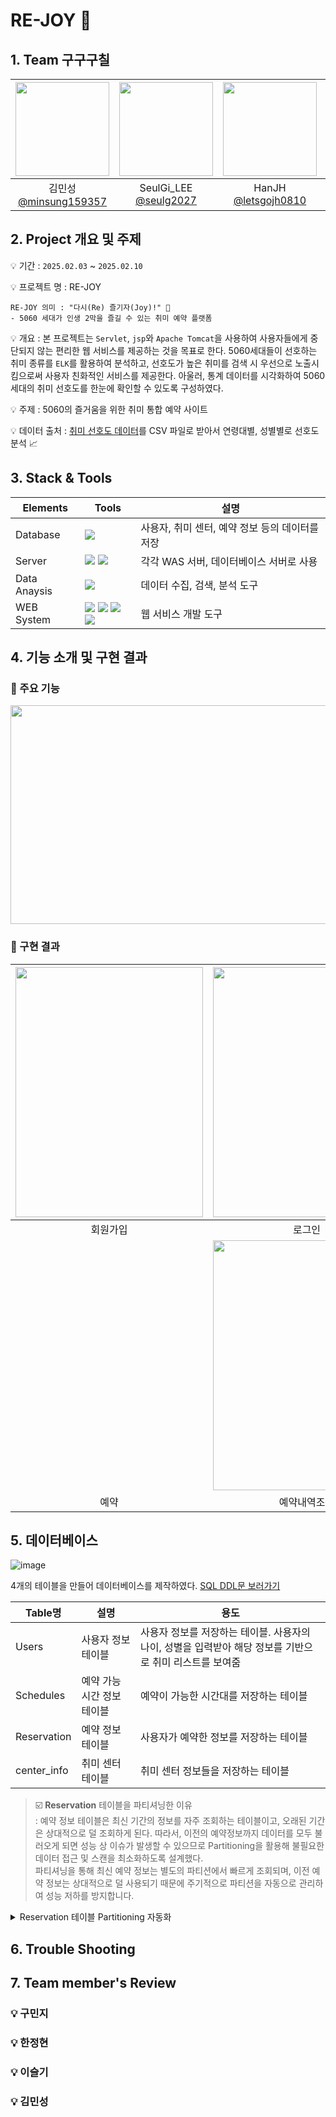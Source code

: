 # RE-JOY 🎉

## 1. Team 구구구칠

|<img src="https://avatars.githubusercontent.com/u/87555330?v=4" width="150" height="150"/>|<img src="https://avatars.githubusercontent.com/u/55776421?v=4" width="150" height="150"/>|<img src="https://avatars.githubusercontent.com/u/71498489?v=4" width="150" height="150"/>|<img src="https://avatars.githubusercontent.com/u/82265395?v=4" width="150" height="150"/>|
|:-:|:-:|:-:|:-:|
|김민성<br/>[@minsung159357](https://github.com/minsung159357)|SeulGi_LEE<br/>[@seulg2027](https://github.com/seulg2027)|HanJH<br/>[@letsgojh0810](https://github.com/letsgojh0810)|구민지<br/>[@minjee83](https://github.com/minjee83)|


## 2. Project 개요 및 주제

💡 기간 : `2025.02.03` ~ `2025.02.10`

💡 프로젝트 명 : RE-JOY <br/>
    
    RE-JOY 의미 : "다시(Re) 즐기자(Joy)!" 🎉
    - 5060 세대가 인생 2막을 즐길 수 있는 취미 예약 플랫폼

💡 개요 : 본 프로젝트는 `Servlet`, `jsp`와 `Apache Tomcat`을 사용하여 사용자들에게 중단되지 않는 편리한 웹 서비스를 제공하는 것을 목표로 한다. 5060세대들이 선호하는 취미 종류를 `ELK`를 활용하여 분석하고, 선호도가 높은 취미를 검색 시 우선으로 노출시킴으로써 사용자 친화적인 서비스를 제공한다. 아울러, 통계 데이터를 시각화하여 5060세대의 취미 선호도를 한눈에 확인할 수 있도록 구성하였다.

💡 주제 : 5060의 즐거움을 위한 취미 통합 예약 사이트

💡 데이터 출처 : [취미 선호도 데이터](https://www.kosis.kr/index/index.do)를 CSV 파일로 받아서 연령대별, 성별별로 선호도 분석 📈



## 3. Stack & Tools

| Elements       | Tools                        | 설명                         |
|----------------|------------------------------|------------------------------|
| Database   | <img src="https://img.shields.io/badge/MySQL-4479A1?style=flat-square&logo=MySQL&logoColor=white"> | 사용자, 취미 센터, 예약 정보 등의 데이터를 저장   |
| Server   | <img src="https://img.shields.io/badge/apache tomcat-F8DC75?style=flat-square&logo=apachetomcat&logoColor=white"> <img src="https://img.shields.io/badge/Linux-FCC624?style=flat-square&logo=linux&logoColor=black"> | 각각 WAS 서버, 데이터베이스 서버로 사용 |
| Data Anaysis   | <img src="https://img.shields.io/badge/elastic stack-005571?style=flat-square&logo=elasticstack&logoColor=white"> | 데이터 수집, 검색, 분석 도구 |
| WEB System  | <img src="https://img.shields.io/badge/servlet-000000?style=flat-square&logo=openjdk&logoColor=white"> <img src="https://img.shields.io/badge/gradle-02303A?style=flat-square&logo=gradle&logoColor=white"> <img src="https://img.shields.io/badge/html5-E34F26?style=flat-square&logo=html5&logoColor=white"> <img src="https://img.shields.io/badge/css-663399?style=flat-square&logo=css&logoColor=white"> | 웹 서비스 개발 도구 |



## 4. 기능 소개 및 구현 결과

### 🔧 주요 기능
<img src="https://github.com/user-attachments/assets/59554f8e-5f3a-4a31-a1b9-ade4bcf9e29b" width="600" height="350"/>

### 📢 구현 결과
|<img src="https://github.com/user-attachments/assets/92a9eb16-a94b-417f-ba4f-d410bd626d22" width="300" height="400"/>|<img src="https://github.com/user-attachments/assets/5ac732a6-adea-4ec2-ab23-316fd29e0cbb" width="300" height="400"/>|<img src="https://github.com/user-attachments/assets/b9987f18-a57c-4cf1-8652-8f651152862d" width="300" height="400"/>|
|:-:|:-:|:-:|
|회원가입|로그인|센터리스트조회|
||<img src="https://github.com/user-attachments/assets/6d0a9fc6-42cf-4164-ba7e-56f84ddebc16" width="300" height="400"/>|
|예약|예약내역조회|


## 5. 데이터베이스

![image](https://github.com/user-attachments/assets/1947738e-2a37-4c29-8fbc-7eddf260b600)

4개의 테이블을 만들어 데이터베이스를 제작하였다. [SQL DDL문 보러가기](./sql/ddl.sql)

| Table명       | 설명             | 용도                         |
|----------------|-----------------|------------------------------|
| Users | 사용자 정보 테이블 | 사용자 정보를 저장하는 테이블. 사용자의 나이, 성별을 입력받아 해당 정보를 기반으로 취미 리스트를 보여줌 |
| Schedules | 예약 가능 시간 정보 테이블 | 예약이 가능한 시간대를 저장하는 테이블 |
| Reservation | 예약 정보 테이블 | 사용자가 예약한 정보를 저장하는 테이블 |
| center_info | 취미 센터 테이블 | 취미 센터 정보들을 저장하는 테이블 |

> ☑️ **Reservation** 테이블을 파티셔닝한 이유 <br/>
: 예약 정보 테이블은 최신 기간의 정보를 자주 조회하는 테이블이고, 오래된 기간은 상대적으로 덜 조회하게 된다. 따라서, 이전의 예약정보까지 데이터를 모두 불러오게 되면 성능 상 이슈가 발생할 수 있으므로 Partitioning을 활용해 불필요한 데이터 접근 및 스캔을 최소화하도록 설계했다. <br/>
파티셔닝을 통해 최신 예약 정보는 별도의 파티션에서 빠르게 조회되며, 이전 예약 정보는 상대적으로 덜 사용되기 때문에 주기적으로 파티션을 자동으로 관리하여 성능 저하를 방지합니다.

<details>
<summary>Reservation 테이블 Partitioning 자동화</summary>

```sql
CREATE EVENT AddMonthlyPartition
ON SCHEDULE EVERY 1 MONTH
STARTS TIMESTAMP(CURRENT_DATE + INTERVAL 1 DAY)  -- 매달 1일 실행
DO
BEGIN
    SET @next_partition = DATE_FORMAT(DATE_ADD(CURRENT_DATE, INTERVAL 1 MONTH), '%Y%m');
    SET @next_value = YEAR(DATE_ADD(CURRENT_DATE, INTERVAL 1 MONTH)) * 100 + MONTH(DATE_ADD(CURRENT_DATE, INTERVAL 1 MONTH));
    
    SET @sql = CONCAT(
        'ALTER TABLE Reservation ADD PARTITION (PARTITION p', 
        @next_partition, ' VALUES LESS THAN (', @next_value, '))'
    );
    
    PREPARE stmt FROM @sql;
    EXECUTE stmt;
    DEALLOCATE PREPARE stmt;
END;
```

</details>


## 6. Trouble Shooting


## 7. Team member's Review
### 💡 구민지

### 💡 한정현

### 💡 이슬기

### 💡 김민성
